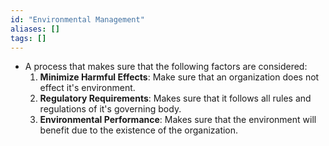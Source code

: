 ```yaml
---
id: "Environmental Management"
aliases: []
tags: []
---
```


+ A process that makes sure that the following factors are considered:
    1. **Minimize Harmful Effects**: Make sure that an organization does not effect it's environment.
    2. **Regulatory Requirements**: Makes sure that it follows all rules and regulations of it's governing body.
    3. **Environmental Performance**: Makes sure that the environment will benefit due to the existence of the organization.
